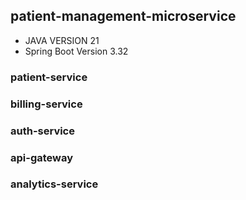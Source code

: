 ## patient-management-microservice
- JAVA VERSION 21 
- Spring Boot Version 3.32

### patient-service 
### billing-service 
### auth-service 
### api-gateway 
### analytics-service 